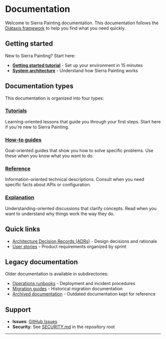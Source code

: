 # Documentation

Welcome to Sierra Painting documentation. This documentation follows the
[Diátaxis framework](https://diataxis.fr) to help you find what you need quickly.

## Getting started

New to Sierra Painting? Start here:

- **[Getting started tutorial](tutorials/getting-started.md)** - Set up your environment in 15
  minutes
- **[System architecture](explanation/architecture.md)** - Understand how Sierra Painting works

## Documentation types

This documentation is organized into four types:

### [Tutorials](tutorials/)

Learning-oriented lessons that guide you through your first steps. Start here if you're new to
Sierra Painting.

### [How-to guides](how-to/)

Goal-oriented guides that show you how to solve specific problems. Use these when you know what you
want to do.

### [Reference](reference/)

Information-oriented technical descriptions. Consult when you need specific facts about APIs or
configuration.

### [Explanation](explanation/)

Understanding-oriented discussions that clarify concepts. Read when you want to understand why
things work the way they do.

## Quick links

- [Architecture Decision Records (ADRs)](adrs/) - Design decisions and rationale
- [User stories](stories/) - Product requirements organized by sprint

## Legacy documentation

Older documentation is available in subdirectories:

- [Operations runbooks](ops/runbooks/) - Deployment and incident procedures
- [Migration guides](MIGRATION.md) - Historical migration documentation
- [Archived documentation](_archive/) - Outdated documentation kept for reference

## Support

- **Issues**: [GitHub Issues](https://github.com/juanvallejo97/Sierra-Painting-v1/issues)
- **Security**: See [SECURITY.md](../SECURITY.md) in the repository root

---